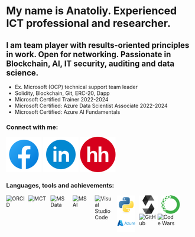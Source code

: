 # My name is Anatoliy. Experienced ICT professional and researcher.


## I am team player with results-oriented principles in work. Open for networking. Passionate in Blockchain, AI, IT security, auditing and data science.

- Ex. Microsoft (OCP) technical support team leader
- Solidity, Blockchain, Git, ERC-20, Dapp
- Microsoft Certified Trainer 2022-2024
- Microsoft Certified: Azure Data Scientist Associate 2022-2024
- Microsoft Certified: Azure AI Fundamentals

### Connect with me:

[![website](./img/fb.svg)](https://www.facebook.com/lutanatoliy)
[![website](./img/ln.svg)](https://www.linkedin.com/in/anatoliylut)
[![website](./img/hh.svg)](https://hh.ru/applicant/resumes/view?resume=b8cb2f99ff03f5f15e0039ed1f595859684847)
 
### Languages, tools and achievements:

[<img align="left" alt="ORCID" width="50px" src="https://orcid.org/assets/vectors/orcid.logo.icon.svg" style="padding-right:10px;" />](https://orcid.org/0000-0002-7588-3077)
[<img align="left" alt="MCT" width="50px" src="https://images.credly.com/size/110x110/images/bb4156e4-c2e1-4399-b03c-af6feb7a6cc4/image.png" style="padding-right:10px;" />](https://www.credly.com/badges/2a1d5881-236c-4fc2-b071-f6a631a518e2)
[<img align="left" alt="MS Data" width="50px" src="https://images.credly.com/size/340x340/images/5c8fca38-b0d2-49e5-9ad2-f3f8e79b327f/azure-data-scientist-associate-600x600.png" style="padding-right:10px;" />](https://www.credly.com/badges/cc98f949-66d4-40a1-876a-f666395f3108)
[<img align="left" alt="MS AI" width="50px" src="https://images.credly.com/size/340x340/images/4136ced8-75d5-4afb-8677-40b6236e2672/azure-ai-fundamentals-600x600.png" style="padding-right:10px;" />](https://www.credly.com/badges/a7271e7c-8a87-4ca2-af7f-fdd05fcb2377)
[<img align="left" alt="Visual Studio Code" width="50px" src="https://cdn.jsdelivr.net/gh/devicons/devicon/icons/vscode/vscode-original.svg" style="padding-right:10px;" />](https://cdn.jsdelivr.net/gh/devicons/devicon/icons/vscode/vscode-original.svg)
[<img align="left" alt="Python" width="50px" src="https://raw.githubusercontent.com/devicons/devicon/1119b9f84c0290e0f0b38982099a2bd027a48bf1/icons/python/python-original.svg" style="padding-right:10px;" />](https://raw.githubusercontent.com/devicons/devicon/1119b9f84c0290e0f0b38982099a2bd027a48bf1/icons/python/python-original.svg)
[<img align="left" alt="Solidity" width="50px" src="https://raw.githubusercontent.com/devicons/devicon/1119b9f84c0290e0f0b38982099a2bd027a48bf1/icons/solidity/solidity-original.svg" style="padding-right:10px;" />](https://raw.githubusercontent.com/devicons/devicon/1119b9f84c0290e0f0b38982099a2bd027a48bf1/icons/solidity/solidity-original.svg)
[<img align="left" alt="Anaconda" width="50px" src="https://raw.githubusercontent.com/devicons/devicon/1119b9f84c0290e0f0b38982099a2bd027a48bf1/icons/anaconda/anaconda-original.svg" style="padding-right:10px;" />](https://raw.githubusercontent.com/devicons/devicon/1119b9f84c0290e0f0b38982099a2bd027a48bf1/icons/anaconda/anaconda-original.svg)
[<img align="left" alt="Azure" width="50px" src="https://raw.githubusercontent.com/devicons/devicon/1119b9f84c0290e0f0b38982099a2bd027a48bf1/icons/azure/azure-original-wordmark.svg" style="padding-right:10px;" />](https://raw.githubusercontent.com/devicons/devicon/1119b9f84c0290e0f0b38982099a2bd027a48bf1/icons/azure/azure-original-wordmark.svg)
[<img align="left" alt="GitHub" width="50px" src="https://user-images.githubusercontent.com/3369400/139448065-39a229ba-4b06-434b-bc67-616e2ed80c8f.png" />](https://user-images.githubusercontent.com/3369400/139448065-39a229ba-4b06-434b-bc67-616e2ed80c8f.png)
[<img align="left" alt="Code Wars" width="50px" src="h./img/cw.svg" />](https://www.codewars.com/users/zerotoolz/badges/large)

